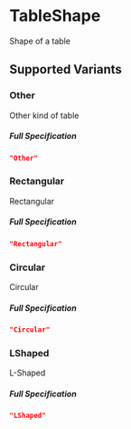 # TableShape

Shape of a table


 ## Supported Variants

###  Other

Other kind of table



##### Full Specification
```json
"Other"
```

###  Rectangular

Rectangular



##### Full Specification
```json
"Rectangular"
```

###  Circular

Circular



##### Full Specification
```json
"Circular"
```

###  LShaped

L-Shaped



##### Full Specification
```json
"LShaped"
```

